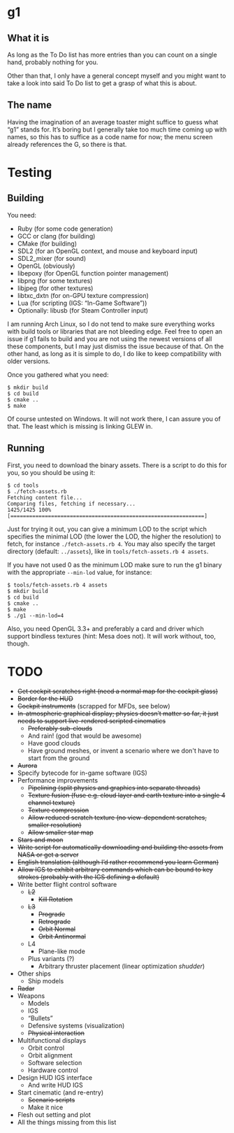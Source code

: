 g1
==

What it is
----------

As long as the To Do list has more entries than you can count on a single hand,
probably nothing for you.

Other than that, I only have a general concept myself and you might want to take
a look into said To Do list to get a grasp of what this is about.

The name
--------

Having the imagination of an average toaster might suffice to guess what “g1”
stands for. It’s boring but I generally take too much time coming up with names,
so this has to suffice as a code name for now; the menu screen already
references the G, so there is that.


Testing
=======

Building
--------

You need:
* Ruby (for some code generation)
* GCC or clang (for building)
* CMake (for building)
* SDL2 (for an OpenGL context, and mouse and keyboard input)
* SDL2\_mixer (for sound)
* OpenGL (obviously)
* libepoxy (for OpenGL function pointer management)
* libpng (for some textures)
* libjpeg (for other textures)
* libtxc\_dxtn (for on-GPU texture compression)
* Lua (for scripting (IGS: “In-Game Software”))
* Optionally: libusb (for Steam Controller input)

I am running Arch Linux, so I do not tend to make sure everything works with
build tools or libraries that are not bleeding edge. Feel free to open an issue
if g1 fails to build and you are not using the newest versions of all these
components, but I may just dismiss the issue because of that. On the other hand,
as long as it is simple to do, I do like to keep compatibility with older
versions.

Once you gathered what you need:

    $ mkdir build
    $ cd build
    $ cmake ..
    $ make

Of course untested on Windows. It will not work there, I can assure you of that.
The least which is missing is linking GLEW in.

Running
-------

First, you need to download the binary assets. There is a script to do this for
you, so you should be using it:

    $ cd tools
    $ ./fetch-assets.rb
    Fetching content file...
    Comparing files, fetching if necessary...
    1425/1425 100% [==============================================================]

Just for trying it out, you can give a minimum LOD to the script which specifies
the minimal LOD (the lower the LOD, the higher the resolution) to fetch, for
instance `./fetch-assets.rb 4`. You may also specify the target directory
(default: `../assets`), like in `tools/fetch-assets.rb 4 assets`.

If you have not used 0 as the minimum LOD make sure to run the g1 binary with
the appropriate `--min-lod` value, for instance:

    $ tools/fetch-assets.rb 4 assets
    $ mkdir build
    $ cd build
    $ cmake ..
    $ make
    $ ./g1 --min-lod=4

Also, you need OpenGL 3.3+ and preferably a card and driver which support
bindless textures (hint: Mesa does not). It will work without, too, though.


TODO
====

- ~~Get cockpit scratches right (need a normal map for the cockpit glass)~~
- ~~Border for the HUD~~
- ~~Cockpit instruments~~ (scrapped for MFDs, see below)
- ~~In-atmospheric graphical display; physics doesn’t matter so far, it just
  needs to support live-rendered scripted cinematics~~
    - ~~Preferably sub-clouds~~
    - And rain! (god that would be awesome)
    - Have good clouds
    - Have ground meshes, or invent a scenario where we don't have to start
      from the ground
- ~~Aurora~~
- Specify bytecode for in-game software (IGS)
- Performance improvements
    - ~~Pipelining (split physics and graphics into separate threads)~~
    - ~~Texture fusion (fuse e.g. cloud layer and earth texture into a single 4
      channel texture)~~
    - ~~Texture compression~~
    - ~~Allow reduced scratch texture (no view-dependent scratches, smaller
      resolution)~~
    - ~~Allow smaller star map~~
- ~~Stars and moon~~
- ~~Write script for automatically downloading and building the assets from NASA
  or get a server~~
- ~~English translation (although I’d rather recommend you learn German)~~
- ~~Allow IGS to exhibit arbitrary commands which can be bound to key strokes
  (probably with the IGS defining a default)~~
- Write better flight control software
    - ~~L2~~
        - ~~Kill Rotation~~
    - ~~L3~~
        - ~~Prograde~~
        - ~~Retrograde~~
        - ~~Orbit Normal~~
        - ~~Orbit Antinormal~~
    - L4
        - Plane-like mode
    - Plus variants (?)
        - Arbitrary thruster placement
          (linear optimization *shudder*)
- Other ships
    - Ship models
- ~~Radar~~
- Weapons
    - Models
    - IGS
    - “Bullets”
    - Defensive systems (visualization)
    - ~~Physical interaction~~
- Multifunctional displays
    - Orbit control
    - Orbit alignment
    - Software selection
    - Hardware control
- Design HUD IGS interface
    - And write HUD IGS
- Start cinematic (and re-entry)
  - ~~Scenario scripts~~
  - Make it nice
- Flesh out setting and plot
- All the things missing from this list
